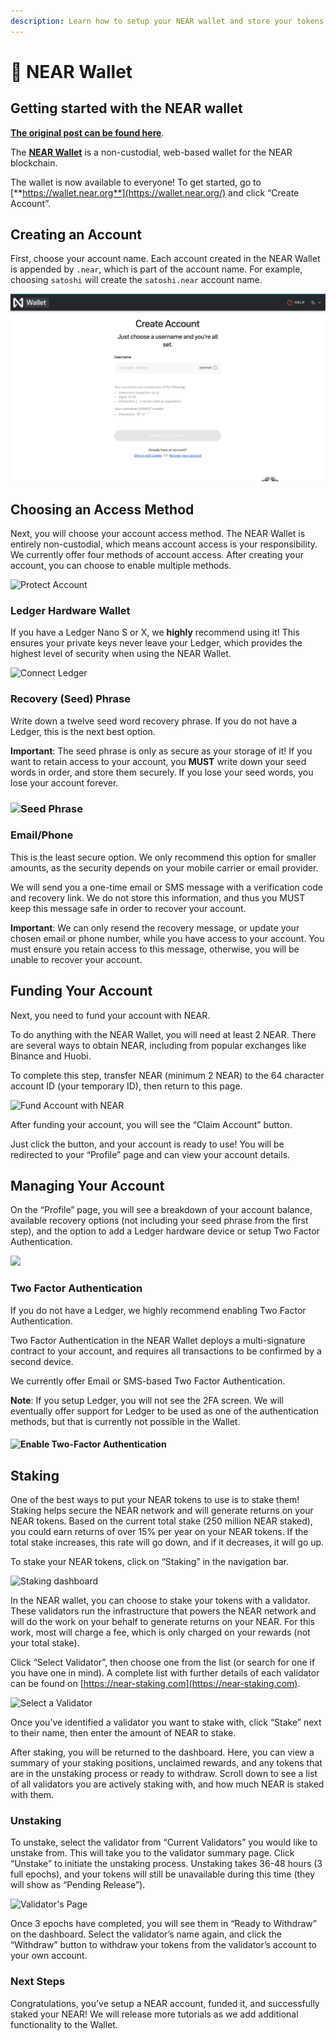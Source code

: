 ```yaml
---
description: Learn how to setup your NEAR wallet and store your tokens
---
```


# 💼 NEAR Wallet

## Getting started with the NEAR wallet

[**The original post can be found here**](https://near.org/blog/getting-started-with-the-near-wallet/).

The [**NEAR Wallet**](https://wallet.near.org/) is a non-custodial, web-based wallet for the NEAR blockchain.

The wallet is now available to everyone! To get started, go to [**https://wallet.near.org**](https://wallet.near.org/) and click “Create Account”.

## Creating an Account

First, choose your account name. Each account created in the NEAR Wallet is appended by `.near`, which is part of the account name. For example, choosing `satoshi` will create the `satoshi.near` account name.

![Create Account](<../../.gitbook/assets/image (6) (1).png>)

## Choosing an Access Method

Next, you will choose your account access method. The NEAR Wallet is entirely non-custodial, which means account access is your responsibility. We currently offer four methods of account access. After creating your account, you can choose to enable multiple methods.

![Protect Account](https://near.org/wp-content/uploads/2020/09/Screen-Shot-2020-08-30-at-1.40.11-PM-1024x614.png)

### Ledger Hardware Wallet

If you have a Ledger Nano S or X, we **highly** recommend using it! This ensures your private keys never leave your Ledger, which provides the highest level of security when using the NEAR Wallet.

![Connect Ledger](https://near.org/wp-content/uploads/2020/09/Screen-Shot-2020-08-13-at-3.52.10-PM-1024x595.png)

### Recovery (Seed) Phrase

Write down a twelve seed word recovery phrase. If you do not have a Ledger, this is the next best option.

**Important**: The seed phrase is only as secure as your storage of it! If you want to retain access to your account, you **MUST** write down your seed words in order, and store them securely. If you lose your seed words, you lose your account forever.

### ![Seed Phrase](https://near.org/wp-content/uploads/2020/09/Screen-Shot-2020-08-13-at-3.52.27-PM-1024x629.png)

### Email/Phone

This is the least secure option. We only recommend this option for smaller amounts, as the security depends on your mobile carrier or email provider.

We will send you a one-time email or SMS message with a verification code and recovery link. We do not store this information, and thus you MUST keep this message safe in order to recover your account.

**Important**: We can only resend the recovery message, or update your chosen email or phone number, while you have access to your account. You must ensure you retain access to this message, otherwise, you will be unable to recover your account.

## Funding Your Account

Next, you need to fund your account with NEAR.

To do anything with the NEAR Wallet, you will need at least 2 NEAR. There are several ways to obtain NEAR, including from popular exchanges like Binance and Huobi.

To complete this step, transfer NEAR (minimum 2 NEAR) to the 64 character account ID (your temporary ID), then return to this page.

![Fund Account with NEAR](https://near.org/wp-content/uploads/2020/09/Screen-Shot-2020-10-19-at-4.31.31-PM-1024x614.png)

After funding your account, you will see the “Claim Account” button.

Just click the button, and your account is ready to use! You will be redirected to your “Profile” page and can view your account details.

## Managing Your Account

On the “Profile” page, you will see a breakdown of your account balance, available recovery options (not including your seed phrase from the first step), and the option to add a Ledger hardware device or setup Two Factor Authentication.

![](https://near.org/wp-content/uploads/2020/09/Screen-Shot-2020-10-19-at-4.33.22-PM-1024x599.png)

### Two Factor Authentication

If you do not have a Ledger, we highly recommend enabling Two Factor Authentication.

Two Factor Authentication in the NEAR Wallet deploys a multi-signature contract to your account, and requires all transactions to be confirmed by a second device.

We currently offer Email or SMS-based Two Factor Authentication.

**Note**: If you setup Ledger, you will not see the 2FA screen. We will eventually offer support for Ledger to be used as one of the authentication methods, but that is currently not possible in the Wallet.

#### ![Enable Two-Factor Authentication](https://near.org/wp-content/uploads/2020/09/Screen-Shot-2020-08-13-at-3.56.14-PM-1024x618.png)

## Staking

One of the best ways to put your NEAR tokens to use is to stake them! Staking helps secure the NEAR network and will generate returns on your NEAR tokens. Based on the current total stake (250 million NEAR staked), you could earn returns of over 15% per year on your NEAR tokens. If the total stake increases, this rate will go down, and if it decreases, it will go up.

To stake your NEAR tokens, click on “Staking” in the navigation bar.

![Staking dashboard](https://near.org/wp-content/uploads/2020/09/Screen-Shot-2020-10-23-at-7.58.27-AM-1024x638.png)

In the NEAR wallet, you can choose to stake your tokens with a validator. These validators run the infrastructure that powers the NEAR network and will do the work on your behalf to generate returns on your NEAR. For this work, most will charge a fee, which is only charged on your rewards (not your total stake).

Click “Select Validator”, then choose one from the list (or search for one if you have one in mind). A complete list with further details of each validator can be found on [https://near-staking.com](https://near-staking.com).

![Select a Validator](https://near.org/wp-content/uploads/2020/09/Screen-Shot-2020-10-23-at-8.20.53-AM-1024x643.png)

Once you’ve identified a validator you want to stake with, click “Stake” next to their name, then enter the amount of NEAR to stake.

After staking, you will be returned to the dashboard. Here, you can view a summary of your staking positions, unclaimed rewards, and any tokens that are in the unstaking process or ready to withdraw. Scroll down to see a list of all validators you are actively staking with, and how much NEAR is staked with them.

### Unstaking

To unstake, select the validator from “Current Validators” you would like to unstake from. This will take you to the validator summary page. Click “Unstake” to initiate the unstaking process. Unstaking takes 36-48 hours (3 full epochs), and your tokens will still be unavailable during this time (they will show as “Pending Release”).

![Validator's Page](https://near.org/wp-content/uploads/2020/09/Screen-Shot-2020-10-23-at-8.22.32-AM-1024x642.png)

Once 3 epochs have completed, you will see them in “Ready to Withdraw” on the dashboard. Select the validator’s name again, and click the “Withdraw” button to withdraw your tokens from the validator’s account to your own account.

### Next Steps

Congratulations, you’ve setup a NEAR account, funded it, and successfully staked your NEAR! We will release more tutorials as we add additional functionality to the Wallet.
